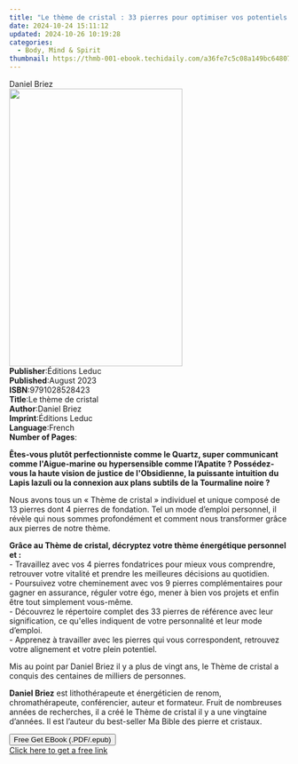 ```yaml
---
title: "Le thème de cristal : 33 pierres pour optimiser vos potentiels | Free Book"
date: 2024-10-24 15:11:12
updated: 2024-10-26 10:19:28
categories:
  - Body, Mind & Spirit
thumbnail: https://thmb-001-ebook.techidaily.com/a36fe7c5c08a149bc64807fcf78bd343cef4fdea69003d8ef2ce14468e4f6e72.jpg
---
```

<main id="book-container">
  <div class="flex flex-col">
    <div class="book-brief flex-1 py-6 px-4 sm:p-6 md:py-10 md:px-8">
      <!-- brief-->
      <div class="book-brief-main">Daniel Briez</div>
    </div>
    <div
      class="book-meta-info flex-1 grid gap-4 col-start-1 col-end-3 row-start-1 sm:mb-6 sm:grid-cols-4 lg:gap-6 lg:col-start-2 lg:row-end-6 lg:row-span-6 lg:mb-0"
    >
      <div
        class="book-meta-info-left place-content-center mt-4 p-4 text-sm leading-6 col-start-2 col-span-2 dark:text-slate-400"
      >
        <img
          class="w-full h-500 object-cover rounded-lg sm:h-255 sm:col-span-2 lg:col-span-full"
          src="https://img-001-ebook.techidaily.com/e9f3b693a157b97c166be284d490966cc0933ba50b032260e39a2276b9e484b3.jpg"
          alt=""
          width="312"
          height="500"
        />
      </div>
      <div
        class="book-meta-info-right mt-2 col-start-1 row-start-2 col-span-3 self-center"
      >
        <!-- meta data  -->
        <div class="flex flex-col px-4 md:px-8">
          <div class="flex-1">
            <strong>Publisher</strong>:<span class="px-2">Éditions Leduc</span>
          </div>
          <div class="flex-1">
            <strong>Published</strong>:<span class="px-2">August 2023</span>
          </div>
          <div class="flex-1">
            <strong>ISBN</strong>:<span class="px-2">9791028528423</span>
          </div>
          <div class="flex-1">
            <strong>Title</strong>:<span class="px-2">Le thème de cristal</span>
          </div>
          <div class="flex-1">
            <strong>Author</strong>:<span class="px-2">Daniel Briez</span>
          </div>
          <div class="flex-1">
            <strong>Imprint</strong>:<span class="px-2">Éditions Leduc</span>
          </div>
          <div class="flex-1">
            <strong>Language</strong>:<span class="px-2">French</span>
          </div>
          <div class="flex-1">
            <strong>Number of Pages</strong>:<span class="px-2"></span>
          </div>
        </div>
      </div>
    </div>
    <div class="book-description flex-1 py-6 px-4 sm:p-6 md:py-10 md:px-8">
      <div class="book-description-main">
        <div accordion-content="" id="description">
          <p>
            <strong
              >Êtes-vous plutôt perfectionniste comme le Quartz, super
              communicant comme l'Aigue-marine ou hypersensible comme l’Apatite
              ? Possédez-vous la haute vision de justice de l'Obsidienne, la
              puissante intuition du Lapis lazuli ou la connexion aux plans
              subtils de la Tourmaline noire ?</strong
            >
          </p>
          <p>
            Nous avons tous un « Thème de cristal » individuel et unique composé
            de 13 pierres dont 4 pierres de fondation. Tel un mode d’emploi
            personnel, il révèle qui nous sommes profondément et comment nous
            transformer grâce aux pierres de notre thème.
          </p>
          <p>
            <strong
              >Grâce au Thème de cristal, décryptez votre thème énergétique
              personnel et :</strong
            ><br />- Travaillez avec vos 4 pierres fondatrices pour mieux vous
            comprendre, retrouver votre vitalité et prendre les meilleures
            décisions au quotidien.<br />- Poursuivez votre cheminement avec vos
            9 pierres complémentaires pour gagner en assurance, réguler votre
            égo, mener à bien vos projets et enfin être tout simplement
            vous-même.<br />- Découvrez le répertoire complet des 33 pierres de
            référence avec leur signification, ce qu'elles indiquent de votre
            personnalité et leur mode d’emploi.<br />- Apprenez à travailler
            avec les pierres qui vous correspondent, retrouvez votre alignement
            et votre plein potentiel.
          </p>
          <p>
            Mis au point par Daniel Briez il y a plus de vingt ans, le Thème de
            cristal a conquis des centaines de milliers de personnes.
          </p>
          <p>
            <strong>Daniel Briez</strong> est lithothérapeute et énergéticien de
            renom, chromathérapeute, conférencier, auteur et formateur. Fruit de
            nombreuses années de recherches, il a créé le Thème de cristal il y
            a une vingtaine d’années. Il est l’auteur du best-seller Ma Bible
            des pierre et cristaux.
          </p>
        </div>
        <div class="accordion-fader"></div>
      </div>
    </div>
    <div class="book-excerpts flex-1 py-6 px-4 sm:p-6 md:py-10 md:px-8"></div>
    <div
      class="book-about-author flex-1 py-6 px-4 sm:p-6 md:py-10 md:px-8"
    ></div>
    <div class="book-free-get flex-1 py-6 px-4 sm:p-6 md:py-10 md:px-8">
      <button
        id="btn-free-get"
        class="bg-blue-500 hover:bg-blue-700 text-white font-bold py-2 px-4 rounded"
      >
        Free Get EBook (.PDF/.epub)
      </button>
      <div id="countdown-display" class="px-2 text-lg mt-2"></div>
      <a
        id="free-link"
        class="hidden bg-blue-500 hover:bg-blue-700 text-white font-bold py-2 px-4 rounded"
        href="https://www.ebooks.com/en-us/book/211017429/le-th-me-de-cristal-33-pierres-pour-optimiser-vos-potentiels/daniel-briez/"
        target="_blank"
        >Click here to get a free link</a
      >
    </div>
    <script>
      let countdownTime = 0;
      let countdownInterval = null;
      document
        .getElementById('btn-free-get')
        .addEventListener('click', startCountdown);
      function startCountdown() {
        countdownTime = new Date().getTime() + 60000 * 3;
        countdownInterval = setInterval(updateCountdown, 1000);
        document.getElementById('btn-free-get').disabled = true;
        document
          .getElementById('btn-free-get')
          .classList.add('bg-gray-500', 'cursor-not-allowed');
      }
      function updateCountdown() {
        let currentTime = new Date().getTime();
        let timeLeft = countdownTime - currentTime;
        let secondsLeft = Math.floor(timeLeft / 1000);
        document.getElementById('countdown-display').innerHTML =
          `Remaining time: ${secondsLeft} seconds.`;
        if (secondsLeft <= 0) {
          clearInterval(countdownInterval);
          document.getElementById('btn-free-get').classList.add('hidden');
          document.getElementById('free-link').classList.remove('hidden');
          document.getElementById('countdown-display').innerHTML = '';
        }
      }
    </script>
  </div>
</main>

